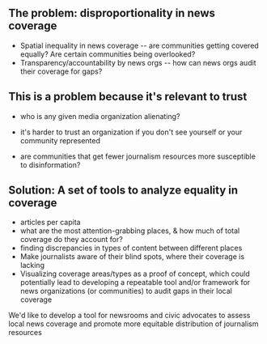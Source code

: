 The problem: disproportionality in news coverage
------------------------------------------------

* Spatial inequality in news coverage -- are communities getting covered equally? Are certain communities being overlooked?
* Transparency/accountability by news orgs -- how can news orgs audit their coverage for gaps?

This is a problem because it's relevant to trust
------------------------------------------------

* who is any given media organization alienating?

* it's harder to trust an organization if you don't see yourself or your community represented

* are communities that get fewer journalism resources more susceptible to disinformation?


Solution: A set of tools to analyze equality in coverage
--------------------------------------------------------

* articles per capita
* what are the most attention-grabbing places, & how much of total coverage do they account for?
* finding discrepancies in types of content between different places
* Make journalists aware of their blind spots, where their coverage is lacking
* Visualizing coverage areas/types as a proof of concept, which could potentially lead to developing a repeatable tool and/or framework for news organizations (or communities) to audit gaps in their local coverage

 We'd like to develop a tool for newsrooms and civic advocates to assess local news coverage and promote more equitable distribution of journalism resources